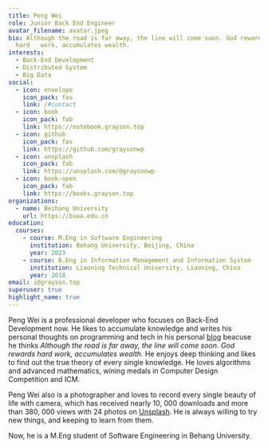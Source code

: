 ```yaml
---
title: Peng Wei
role: Junior Back End Engineer
avatar_filename: avatar.jpeg
bio: Although the road is far away, the line will come soon. God rewards
  hard   work, accumulates wealth.
interests:
  - Back-End Development
  - Distributed System
  - Big Data
social:
  - icon: envelope
    icon_pack: fas
    link: /#contact
  - icon: book
    icon_pack: fab
    link: https://notebook.grayson.top
  - icon: github
    icon_pack: fas
    link: https://github.com/graysonwp
  - icon: unsplash
    icon_pack: fab
    link: https://unsplash.com/@graysonwp
  - icon: book-open
    icon_pack: fab
    link: https://books.grayson.top
organizations:
  - name: Beihang University
    url: https://buaa.edu.cn
education:
  courses:
    - course: M.Eng in Software Engineering
      institution: Behang University, Beijing, China
      year: 2023
    - course: B.Eng in Information Management and Information System
      institution: Liaoning Technical University, Liaoning, China
      year: 2018
email: i@grayson.top
superuser: true
highlight_name: true
---
```

Peng Wei is a professional developer who focuses on Back-End Development now. He likes to accumulate knowledge and writes his personal thoughts on programming and tech in his personal [blog](https://notebook.grayson.top) beacuse he thinks *Although the road is far away, the line will come soon. God rewards hard work, accumulates wealth.*  He enjoys deep thinking and likes to find out the true theory of every single knowledge. He loves algorithms and advanced mathematics, wining medals in Computer Design Competition and ICM.

Peng Wei also is a photographer and loves to record every single beauty of life with camera, which has received nearly 10, 000 downloads and more than 380, 000 views with 24 photos on [Unsplash](https://unsplash.com/@graysonwp). He is always willing to try new things, and keeping to learn from them.

Now, he is a M.Eng student of Software Engineering in Behang University.